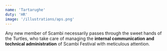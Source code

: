 ```yaml
---
name: 'Tartarughe'
duty: 'HR'
image: '/illustrations/aps.png'
---
```


Any new member of Scambi necessarily passes through the sweet hands of the Turtles, who take care of managing the **internal communication and technical administration** of Scambi Festival with meticulous attention.
